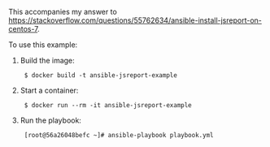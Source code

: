This accompanies my answer to <https://stackoverflow.com/questions/55762634/ansible-install-jsreport-on-centos-7>.

To use this example:

1. Build the image:

        $ docker build -t ansible-jsreport-example

2. Start a container:

        $ docker run --rm -it ansible-jsreport-example

3. Run the playbook:

        [root@56a26048befc ~]# ansible-playbook playbook.yml
